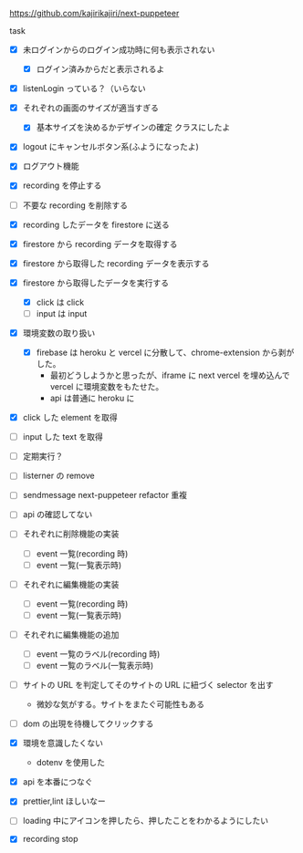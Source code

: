 https://github.com/kajirikajiri/next-puppeteer

task

- [x] 未ログインからのログイン成功時に何も表示されない

  - [x] ログイン済みからだと表示されるよ

- [x] listenLogin っている？（いらない

- [x] それぞれの画面のサイズが適当すぎる

  - [x] 基本サイズを決めるかデザインの確定 クラスにしたよ

- [x] logout にキャンセルボタン系(ふようになったよ)

- [x] ログアウト機能
- [x] recording を停止する
- [ ] 不要な recording を削除する
- [x] recording したデータを firestore に送る
- [x] firestore から recording データを取得する
- [x] firestore から取得した recording データを表示する
- [x] firestore から取得したデータを実行する

  - [x] click は click
  - [ ] input は input

- [x] 環境変数の取り扱い

  - [x] firebase は heroku と vercel に分散して、chrome-extension から剥がした。
    - 最初どうしようかと思ったが、iframe に next vercel を埋め込んで vercel に環境変数をもたせた。
    - api は普通に heroku に

- [x] click した element を取得
- [ ] input した text を取得

- [ ] 定期実行？

- [ ] listerner の remove

- [ ] sendmessage next-puppeteer refactor 重複

- [ ] api の確認してない

- [ ] それぞれに削除機能の実装

  - [ ] event 一覧(recording 時)
  - [ ] event 一覧(一覧表示時)

- [ ] それぞれに編集機能の実装

  - [ ] event 一覧(recording 時)
  - [ ] event 一覧(一覧表示時)

- [ ] それぞれに編集機能の追加

  - [ ] event 一覧のラベル(recording 時)
  - [ ] event 一覧のラベル(一覧表示時)

- [ ] サイトの URL を判定してそのサイトの URL に紐づく selector を出す

  - 微妙な気がする。サイトをまたぐ可能性もある

- [ ] dom の出現を待機してクリックする

- [x] 環境を意識したくない

  - dotenv を使用した

- [x] api を本番につなぐ

- [x] prettier,lint ほしいなー

- [ ] loading 中にアイコンを押したら、押したことをわかるようにしたい

- [x] recording stop
